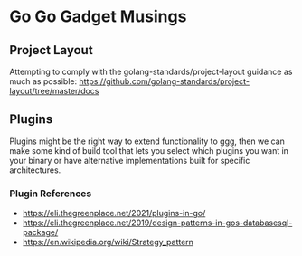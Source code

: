 # Go Go Gadget Musings

## Project Layout

Attempting to comply with the golang-standards/project-layout guidance as much as possible: https://github.com/golang-standards/project-layout/tree/master/docs

## Plugins

Plugins might be the right way to extend functionality to ggg, then we can make some kind of build tool that lets you select which plugins you want in your binary or have alternative implementations built for specific architectures.

### Plugin References
- https://eli.thegreenplace.net/2021/plugins-in-go/
- https://eli.thegreenplace.net/2019/design-patterns-in-gos-databasesql-package/
- https://en.wikipedia.org/wiki/Strategy_pattern
